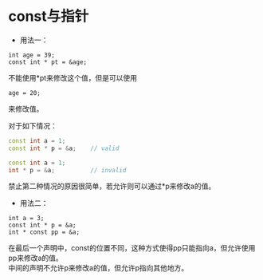 # const与指针

- 用法一：
```
int age = 39;
const int * pt = &age;
```
不能使用*pt来修改这个值，但是可以使用
```
age = 20;
```
来修改值。

对于如下情况：
```C++
const int a = 1;
const int * p = &a;    // valid

const int a = 1;
int * p = &a;          // invalid
```
禁止第二种情况的原因很简单，若允许则可以通过*p来修改a的值。

- 用法二：
```
int a = 3;
const int * p = &a;
int * const pp = &a;
```
在最后一个声明中，const的位置不同，这种方式使得pp只能指向a，但允许使用pp来修改a的值。
<br/>中间的声明不允许p来修改a的值，但允许p指向其他地方。
